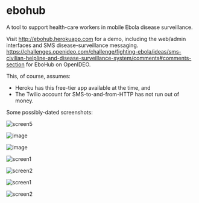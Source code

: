 # ebohub
A tool to support health-care workers in mobile Ebola disease surveillance. 

Visit http://ebohub.herokuapp.com for a demo, including the web/admin interfaces and SMS disease-surveillance messaging.
https://challenges.openideo.com/challenge/fighting-ebola/ideas/sms-civilian-helpline-and-disease-surveillance-system/comments#comments-section for EboHub on OpenIDEO.

This, of course, assumes:

- Heroku has this free-tier app available at the time, and
- The Twilio account for SMS-to-and-from-HTTP has not run out of money.

Some possibly-dated screenshots:

![screen5](https://cloud.githubusercontent.com/assets/4351330/10556476/94822178-7449-11e5-9eee-23825ec66fe3.png)

![image](https://cloud.githubusercontent.com/assets/4351330/10657344/94c49ed6-784f-11e5-98c8-2d2ae4644e27.png)

![image](https://cloud.githubusercontent.com/assets/4351330/10657373/f4febf16-784f-11e5-9a54-83ad8dfce432.png)

![screen1](https://cloud.githubusercontent.com/assets/4351330/10556478/b7e76178-7449-11e5-8e42-b47a07725304.png)

![screen2](https://cloud.githubusercontent.com/assets/4351330/10556482/c7267c28-7449-11e5-9512-87395b6b019c.png)

![screen1](https://cloud.githubusercontent.com/assets/4351330/10556484/d546ce16-7449-11e5-8a64-148883d7c859.png)

![screen2](https://cloud.githubusercontent.com/assets/4351330/10556486/df3d6ba0-7449-11e5-83b2-93d94c444082.png)
